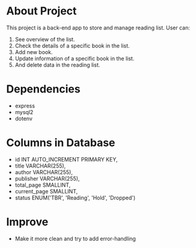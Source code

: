 # About Project
This project is a back-end app to store and manage reading list.
User can:
1. See overview of the list.
2. Check the details of a specific book in the list.
3. Add new book.
4. Update information of a specific book in the list.
5. And delete data in the reading list.

# Dependencies
- express
- mysql2
- dotenv

# Columns in Database
- id INT AUTO_INCREMENT PRIMARY KEY,
- title VARCHAR(255),
- author VARCHAR(255),
- publisher VARCHAR(255),
- total_page SMALLINT,
- current_page SMALLINT,
- status ENUM('TBR', 'Reading', 'Hold', 'Dropped')

# Improve
- Make it more clean and try to add error-handling